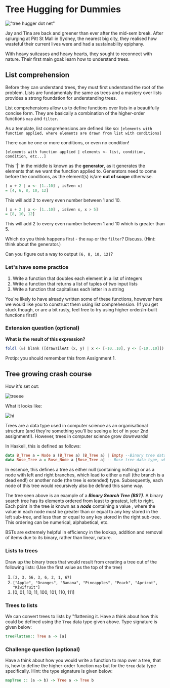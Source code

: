 # Tree Hugging for Dummies

!["tree hugger dot net"](http://media.treehugger.com/assets/images/2016/07/green-forest-trees.jpg.662x0_q70_crop-scale.jpg "tree hugger dot net")

Jay and Tina are back and greener than ever after the mid-sem break. After splurging at Pitt St Mall in Sydney, the nearest big city, they realised how wasteful their current lives were and had a sustainability epiphany.

With heavy suitcases and heavy hearts, they sought to reconnect with nature.
Their first main goal: learn how to understand trees.

## List comprehension
Before they can understand trees, they must first understand the root of the problem. Lists are fundamentaly the same as trees and a mastery over lists provides a strong foundation for understanding trees.

List comprehensions allow us to define functions over lists in a beautifully concise form. They are basically a combination of the higher-order functions `map` and `filter`.

As a template, list comprehensions are defined like so:
`[elements with function applied, where elements are drawn from list with conditions]`

There can be one or more conditions, or even no condition!

`[elements with function applied | elements <- list, condition, condition, etc...]`

This '|' in the middle is known as the **generator**, as it generates the elements that we want the function applied to. Generators need to come before the conditions, as the element(s) is/are **out of scope** otherwise.

```haskell
[ x + 2 | x <- [1..10] , isEven x]
= [4, 6, 8, 10, 12]
```

This will add 2 to every even number between 1 and 10.

```haskell
[ x + 2 | x <- [1..10] , isEven x, x > 5]
= [8, 10, 12]
```

This will add 2 to every even number between 1 and 10 which is greater than 5.

Which do you think happens first - the `map` or the `filter`? Discuss. (Hint: think about the generator.)

Can you figure out a way to output `[6, 8, 10, 12]`?

### Let's have some practice

1. Write a function that doubles each element in a list of integers
2. Write a function that returns a list of tuples of two input lists
3. Write a function that capitalises each letter in a string

You're likely to have already written some of these functions, however here we would like you to construct them using list comprehension. (If you get stuck though, or are a bit rusty, feel free to try using higher order/in-built functions first!)

### Extension question (optional)
**What is the result of this expression?**
```haskell
foldl (&) blank ([drawTileAt (x, y) | x <- [-10..10], y <- [-10..10]])
```
Protip: you should remember this from Assignment 1.

## Tree growing crash course
How it's set out:

![treeee](https://68.media.tumblr.com/9ff6df22dbabeada477a3c4457d6ad6c/tumblr_inline_ookbj1q7fN1rec53b_540.png)

What it looks like:

![hi](https://www.nczonline.net/images/wp-content/uploads/2009/06/500px-Binary_search_tree.svg_-300x250.png)

Trees are a data type used in computer science as an organisational structure (and they're something you'll be seeing a lot of in your 2nd assignment!). However, trees in computer science grow downwards!

In Haskell, this is defined as follows:

```haskell
data B_Tree a = Node a (B_Tree a) (B_Tree a) | Empty --Binary tree data type
data Rose_Tree a = Rose_Node a [Rose_Tree a] -- Rose tree data type, what does it mean?
```
In essence, this defines a tree as either null (containing nothing) or as a node with left and right branches, which lead to either a null (the branch is a dead end!) or another node (the tree is extended) type.
Subsequently, each node of this tree would recursively also be defined this same way.

The tree seen above is an example of a ***Binary Search Tree (BST)***. A binary search tree has its elements ordered from least to greatest, left to right. Each point in the tree is known as a ***node*** containing a value , where the value in each node must be greater than or equal to any key stored in the left sub-tree, and less than or equal to any key stored in the right sub-tree. This ordering can be numerical, alphabetical, etc.

BSTs are extremely helpful in efficiency in the lookup, addition and removal of items due to its binary, rather than linear, nature.

### Lists to trees

Draw up the binary trees that would result from creating a tree out of the following lists:
(Use the first value as the top of the tree)

1. `[2, 3, 56, 3, 6, 2, 1, 67]`
2. `["Apple", "Oranges", "Banana", "Pineapples", "Peach", "Apricot", "Kiwifruit"]`
3. [0, 01, 10, 11, 100, 101, 110, 111]

### Trees to lists

We can convert trees to lists by "flattening it. Have a think about how this could be defined using the `Tree` data type given above. Type signature is given below:

```haskell
treeFlatten:: Tree a -> [a]
```

### Challenge question (optional)
Have a think about how you would write a function to map over a tree, that is, how to define the higher-order function `map` but for the `tree` data type specifically.
Hint: the type signature is given below:

```haskell
mapTree :: (a -> b) -> Tree a -> Tree b
```

